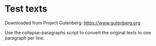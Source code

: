 # Test texts

Downloaded from Project Gutenberg: https://www.gutenberg.org

Use the collapse-paragraphs script to convert the original texts to one paragraph per line.

